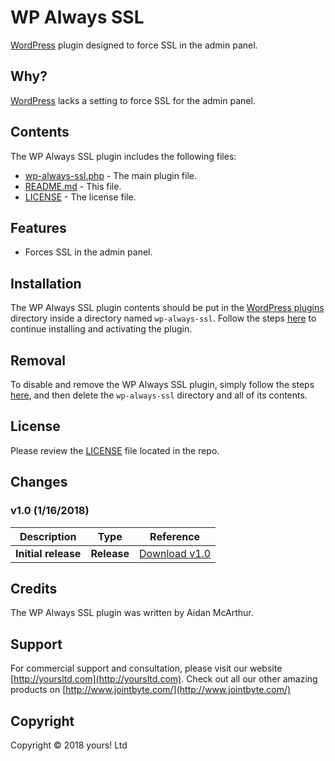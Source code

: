 # WP Always SSL
[WordPress](https://wordpress.org) plugin designed to force SSL in the admin panel.

## Why?
[WordPress](https://wordpress.org) lacks a setting to force SSL for the admin panel.

## Contents

The WP Always SSL plugin includes the following files:
* [wp-always-ssl.php](wp-always-ssl.php) - The main plugin file.
* [README.md](README.md) - This file.
* [LICENSE](LICENSE) - The license file.

## Features
* Forces SSL in the admin panel.

## Installation
The WP Always SSL plugin contents should be put in the [WordPress plugins](https://codex.wordpress.org/Writing_a_Plugin#Names.2C_Files.2C_and_Locations) directory inside a directory named `wp-always-ssl`. Follow the steps [here](https://codex.wordpress.org/Managing_Plugins#Manual_Plugin_Installation) to continue installing and activating the plugin.

## Removal
To disable and remove the WP Always SSL plugin, simply follow the steps [here](https://codex.wordpress.org/Managing_Plugins#Uninstalling_Plugins), and then delete the `wp-always-ssl` directory and all of its contents.

## License
Please review the [LICENSE](LICENSE) file located in the repo.

## Changes
### v1.0 (__1/16/2018__)

| Description  | Type | Reference |
| ------------- | ------------- | ------------- |
| **Initial release**  | **Release**  | [Download v1.0](https://github.com/YoursLtd/wp-always-ssl/releases/tag/v1.0) |

## Credits
The WP Always SSL plugin was written by Aidan McArthur.

## Support
For commercial support and consultation, please visit our website [http://yoursltd.com](http://yoursltd.com). Check out all our other amazing products on [http://www.jointbyte.com/](http://www.jointbyte.com/)

## Copyright
Copyright &copy; 2018 yours! Ltd
